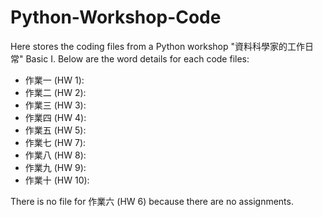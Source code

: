 # Python-Workshop-Code
Here stores the coding files from a Python workshop "資料科學家的工作日常" Basic I. Below are the word details for each code files:

* 作業一 (HW 1): 
* 作業二 (HW 2):
* 作業三 (HW 3):
* 作業四 (HW 4):
* 作業五 (HW 5):
* 作業七 (HW 7):
* 作業八 (HW 8):
* 作業九 (HW 9):
* 作業十 (HW 10):

There is no file for 作業六 (HW 6) because there are no assignments.
